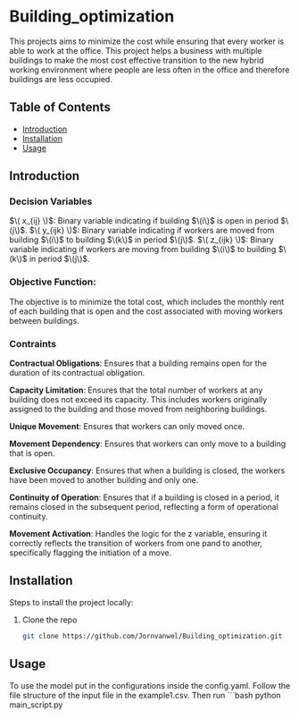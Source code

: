 # Building_optimization

This projects aims to minimize the cost while ensuring that every worker is able to work at the office. This project helps a business with multiple buildings to make the most cost effective transition to the new hybrid working environment where people are less often in the office and therefore buildings are less occupied.

## Table of Contents
- [Introduction](#Introduction)
- [Installation](#installation)
- [Usage](#usage)

## Introduction

### Decision Variables

$\( x_{ij} \)$: Binary variable indicating if building $\(i\)$ is open in period $\(j\)$.
$\( y_{ijk} \)$: Binary variable indicating if workers are moved from building $\(i\)$ to building $\(k\)$ in period $\(j\)$.
$\( z_{ijk} \)$: Binary variable indicating if workers are moving from building $\(i\)$ to building $\(k\)$ in period $\(j\)$.

### Objective Function:

The objective is to minimize the total cost, which includes the monthly rent of each building that is open and the cost associated with moving workers between buildings.

### Contraints

**Contractual Obligations**: Ensures that a building remains open for the duration of its contractual obligation.

**Capacity Limitation**: Ensures that the total number of workers at any building does not exceed its capacity. This includes workers originally assigned to the building and those moved from neighboring buildings.

**Unique Movement**: Ensures that workers can only moved once.

**Movement Dependency**: Ensures that workers can only move to a building that is open.

**Exclusive Occupancy**: Ensures that when a building is closed, the workers have been moved to another building and only one.

**Continuity of Operation**: Ensures that if a building is closed in a period, it remains closed in the subsequent period, reflecting a form of operational continuity.

**Movement Activation**: Handles the logic for the z variable, ensuring it correctly reflects the transition of workers from one pand to another, specifically flagging the initiation of a move.


## Installation
Steps to install the project locally:
1. Clone the repo
   ```bash
   git clone https://github.com/Jornvanwel/Building_optimization.git

## Usage
To use the model put in the configurations inside the config.yaml. Follow the file structure of the input file in the example1.csv. 
Then run
    ```bash
    python main_script.py
